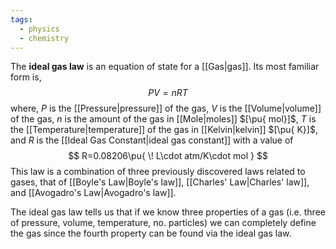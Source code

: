 ```yaml
---
tags:
  - physics
  - chemistry
---
```

The **ideal gas law** is an equation of state for a [[Gas|gas]]. Its most familiar form is,
$$
PV=nRT
$$
where, $P$ is the [[Pressure|pressure]] of the gas, $V$ is the [[Volume|volume]] of the gas, $n$ is the amount of the gas in [[Mole|moles]] $[\pu{ mol}]$, $T$ is the [[Temperature|temperature]] of the gas in [[Kelvin|kelvin]] $[\pu{ K}]$, and $R$ is the [[Ideal Gas Constant|ideal gas constant]] with a value of
$$
R=0.08206\pu{ \! L\cdot atm/K\cdot mol }
$$
This law is a combination of three previously discovered laws related to gases, that of [[Boyle's Law|Boyle's law]], [[Charles' Law|Charles' law]], and [[Avogadro's Law|Avogadro's law]].

The ideal gas law tells us that if we know three properties of a gas (i.e. three of pressure, volume, temperature, no. particles) we can completely define the gas since the fourth property can be found via the ideal gas law. 